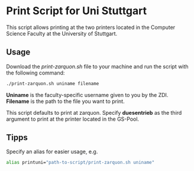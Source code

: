 # Print Script for Uni Stuttgart

This script allows printing at the two printers located
in the Computer Science Faculty at the University of Stuttgart.

## Usage

Download the *print-zarquon.sh* file to your machine
and run the script with the following command:

```bash
./print-zarquon.sh uniname filename
```

**Uniname** is the faculty-specific username given to you by the ZDI.
**Filename** is the path to the file you want to print.

This script defaults to print at zarquon.
Specify **duesentrieb** as the third argument
to print at the printer located in the GS-Pool.

## Tipps

Specify an alias for easier usage, e.g.

```bash
alias printuni="path-to-script/print-zarquon.sh uniname"
```
